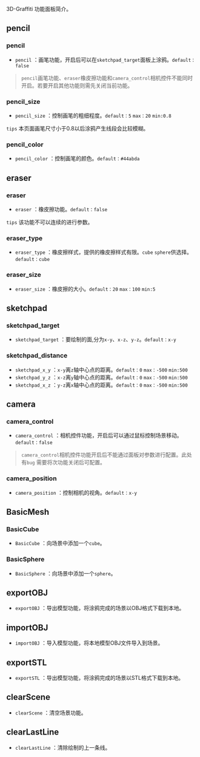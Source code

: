 3D-Graffiti 功能面板简介。

## pencil

### pencil 

* `pencil` ：画笔功能，开启后可以在`sketchpad_target`面板上涂鸦。`default：false`

> `pencil`画笔功能、`eraser`橡皮擦功能和`camera_control`相机控件不能同时开启。若要开启其他功能则需先关闭当前功能。

### pencil_size

* `pencil_size` ：控制画笔的粗细程度。`default：5` `max：20` `min:0.8`

`tips` 本页面画笔尺寸小于0.8以后涂鸦产生线段会比较模糊。


### pencil_color

* `pencil_color` ：控制画笔的颜色。`default：#44abda`

## eraser

### eraser

* `eraser` ：橡皮擦功能。`default：false`

`tips` 该功能不可以连续的进行参数。

### eraser_type

* `eraser_type` ：橡皮擦样式，提供的橡皮擦样式有限。`cube` `sphere`供选择。`default：cube`

### eraser_size

* `eraser_size` ：橡皮擦的大小。`default：20` `max：100` `min:5`

## sketchpad

### sketchpad_target 

* `sketchpad_target` ：要绘制的面,分为`x-y`、`x-z`、`y-z`。`default：x-y`

### sketchpad_distance

* `sketchpad_x_y` ：`x-y`离`z`轴中心点的距离。`default：0` `max：-500` `min:500`
* `sketchpad_y_z` ：`x-z`离`y`轴中心点的距离。`default：0` `max：-500` `min:500`
* `sketchpad_x_z` ：`y-z`离`x`轴中心点的距离。`default：0` `max：-500` `min:500`

## camera

### camera_control

* `camera_control` ：相机控件功能，开启后可以通过鼠标控制场景移动。`default：false`

> `camera_control`相机控件功能开启后不能通过面板对参数进行配置。此处有`bug` 需要将次功能关闭后可配置。

### camera_position
	
* `camera_position` ：控制相机的视角。`default：x-y`

## BasicMesh

### BasicCube

* `BasicCube` ：向场景中添加一个`cube`。

### BasicSphere

* `BasicSphere` ：向场景中添加一个`sphere`。

## exportOBJ

* `exportOBJ` ：导出模型功能，将涂鸦完成的场景以OBJ格式下载到本地。

## importOBJ

* `importOBJ` ：导入模型功能，将本地模型OBJ文件导入到场景。

## exportSTL

* `exportSTL` ：导出模型功能，将涂鸦完成的场景以STL格式下载到本地。

## clearScene

* `clearScene` ：清空场景功能。

## clearLastLine

* `clearLastLine` ：清除绘制的上一条线。
